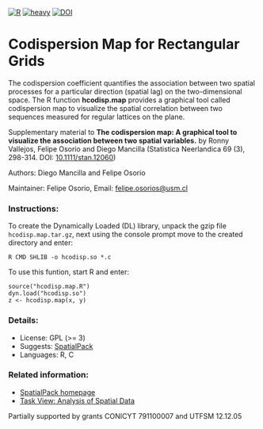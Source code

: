 [![R](https://img.shields.io/badge/Made%20with-R%20under%20development-success)](https://cran.r-project.org/)
[![heavy](https://img.shields.io/badge/Suggest%20SpatialPack-0.3--8-important)](https://cran.r-project.org/package=SpatialPack)
[![DOI](https://img.shields.io/badge/DOI-10.1111/stan.12060-blue)](https://doi.org/10.1111/stan.12060)

# Codispersion Map for Rectangular Grids

The codispersion coefficient quantifies the association between two spatial processes for a particular direction (spatial lag) on the two-dimensional space. The R function **hcodisp.map** provides a graphical tool called codispersion map to visualize the spatial correlation between two sequences measured for regular lattices on the plane.

Supplementary material to **The codispersion map: A graphical tool to visualize the association between two spatial variables.** by Ronny Vallejos, Felipe Osorio and Diego Mancilla (Statistica Neerlandica 69 (3), 298-314. DOI: [10.1111/stan.12060](https://doi.org/10.1111/stan.12060))

Authors: Diego Mancilla and Felipe Osorio

Maintainer: Felipe Osorio, Email: felipe.osorios@usm.cl

### Instructions: 
To create the Dynamically Loaded (DL) library, unpack the gzip file `hcodisp.map.tar.gz`, next using the console prompt move to the created directory and enter:

```shell
R CMD SHLIB -o hcodisp.so *.c
```

To use this funtion, start R and enter:

```shell
source("hcodisp.map.R")
dyn.load("hcodisp.so")
z <- hcodisp.map(x, y)
```

### Details:
* License: GPL (>= 3)
* Suggests: [SpatialPack](https://cran.r-project.org/package=SpatialPack)
* Languages:	R, C

### Related information:
* [SpatialPack homepage](http://spatialpack.mat.utfsm.cl/)
* [Task View: Analysis of Spatial Data](http://cran.r-project.org/web/views/Spatial.html)

Partially supported by grants CONICYT 791100007 and UTFSM 12.12.05

